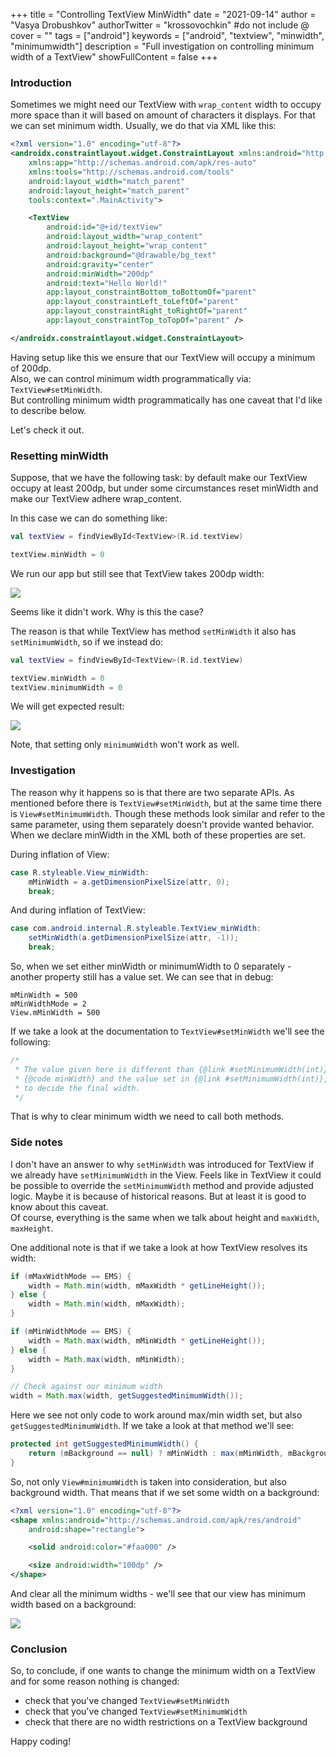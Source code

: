 +++
title = "Controlling TextView MinWidth"
date = "2021-09-14"
author = "Vasya Drobushkov"
authorTwitter = "krossovochkin" #do not include @
cover = ""
tags = ["android"]
keywords = ["android", "textview", "minwidth", "minimumwidth"]
description = "Full investigation on controlling minimum width of a TextView"
showFullContent = false
+++

### Introduction

Sometimes we might need our TextView with `wrap_content` width to occupy more space than it will based on amount of characters it displays. For that we can set minimum width. Usually, we do that via XML like this:

```xml
<?xml version="1.0" encoding="utf-8"?>
<androidx.constraintlayout.widget.ConstraintLayout xmlns:android="http://schemas.android.com/apk/res/android"
    xmlns:app="http://schemas.android.com/apk/res-auto"
    xmlns:tools="http://schemas.android.com/tools"
    android:layout_width="match_parent"
    android:layout_height="match_parent"
    tools:context=".MainActivity">

    <TextView
        android:id="@+id/textView"
        android:layout_width="wrap_content"
        android:layout_height="wrap_content"
        android:background="@drawable/bg_text"
        android:gravity="center"
        android:minWidth="200dp"
        android:text="Hello World!"
        app:layout_constraintBottom_toBottomOf="parent"
        app:layout_constraintLeft_toLeftOf="parent"
        app:layout_constraintRight_toRightOf="parent"
        app:layout_constraintTop_toTopOf="parent" />

</androidx.constraintlayout.widget.ConstraintLayout>
```

Having setup like this we ensure that our TextView will occupy a minimum of 200dp.  
Also, we can control minimum width programmatically via: `TextView#setMinWidth`.  
But controlling minimum width programmatically has one caveat that I'd like to describe below.

Let's check it out.

### Resetting minWidth

Suppose, that we have the following task: by default make our TextView occupy at least 200dp, but under some circumstances reset minWidth and make our TextView adhere wrap_content.  

In this case we can do something like:
```kotlin
val textView = findViewById<TextView>(R.id.textView)

textView.minWidth = 0
```

We run our app but still see that TextView takes 200dp width:

![](../../img/control_textview_minwidth_200.png)

Seems like it didn't work. Why is this the case?  

The reason is that while TextView has method `setMinWidth` it also has `setMinimumWidth`, so if we instead do:
```kotlin
val textView = findViewById<TextView>(R.id.textView)

textView.minWidth = 0
textView.minimumWidth = 0
```
We will get expected result:

![](../../img/control_textview_minwidth_0.png)

Note, that setting only `minimumWidth` won't work as well.

### Investigation

The reason why it happens so is that there are two separate APIs. As mentioned before there is `TextView#setMinWidth`, but at the same time there is `View#setMinimumWidth`. Though these methods look similar and refer to the same parameter, using them separately doesn't provide wanted behavior.  
When we declare minWidth in the XML both of these properties are set.

During inflation of View:
```java
case R.styleable.View_minWidth:
    mMinWidth = a.getDimensionPixelSize(attr, 0);
    break;
```
And during inflation of TextView:
```java
case com.android.internal.R.styleable.TextView_minWidth:
    setMinWidth(a.getDimensionPixelSize(attr, -1));
    break;
```

So, when we set either minWidth or minimumWidth to 0 separately - another property still has a value set. We can see that in debug:
```
mMinWidth = 500
mMinWidthMode = 2
View.mMinWidth = 500
```

If we take a look at the documentation to `TextView#setMinWidth` we'll see the following:
```java
/*
 * The value given here is different than {@link #setMinimumWidth(int)}. Between
 * {@code minWidth} and the value set in {@link #setMinimumWidth(int)}, the greater one is used
 * to decide the final width.
 */
```

That is why to clear minimum width we need to call both methods.

### Side notes

I don't have an answer to why `setMinWidth` was introduced for TextView if we already have `setMinimumWidth` in the View. Feels like in TextView it could be possible to override the `setMinimumWidth` method and provide adjusted logic. Maybe it is because of historical reasons. But at least it is good to know about this caveat.  
Of course, everything is the same when we talk about height and `maxWidth`, `maxHeight`.

One additional note is that if we take a look at how TextView resolves its width:
```java
if (mMaxWidthMode == EMS) {
    width = Math.min(width, mMaxWidth * getLineHeight());
} else {
    width = Math.min(width, mMaxWidth);
}

if (mMinWidthMode == EMS) {
    width = Math.max(width, mMinWidth * getLineHeight());
} else {
    width = Math.max(width, mMinWidth);
}

// Check against our minimum width
width = Math.max(width, getSuggestedMinimumWidth());
```
Here we see not only code to work around max/min width set, but also `getSuggestedMinimumWidth`. If we take a look at that method we'll see:
```java
protected int getSuggestedMinimumWidth() {
    return (mBackground == null) ? mMinWidth : max(mMinWidth, mBackground.getMinimumWidth());
}
```
So, not only `View#minimumWidth` is taken into consideration, but also background width.
That means that if we set some width on a background:
```xml
<?xml version="1.0" encoding="utf-8"?>
<shape xmlns:android="http://schemas.android.com/apk/res/android"
    android:shape="rectangle">

    <solid android:color="#faa000" />

    <size android:width="100dp" />
</shape>
```
And clear all the minimum widths - we'll see that our view has minimum width based on a background:

![](../../img/control_textview_minwidth_100.png)

### Conclusion

So, to conclude, if one wants to change the minimum width on a TextView and for some reason nothing is changed:
- check that you've changed `TextView#setMinWidth`
- check that you've changed `TextView#setMinimumWidth`
- check that there are no width restrictions on a TextView background

Happy coding!
